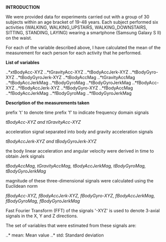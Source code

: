 **INTRODUCTION**

We were provided data for experiments  carried out with a group of 30 subjects within an age bracket of 19-48 years. Each subject performed six activities (WALKING, WALKING_UPSTAIRS, WALKING_DOWNSTAIRS, SITTING, STANDING, LAYING) wearing a smartphone (Samsung Galaxy S II) on the waist.

For each of the variable described above, I have calculated the mean of the measurement for each person for each activity that he performed.

**List of variables**

..*xtBodyAcc-XYZ
..*tGravityAcc-XYZ
..*tBodyAccJerk-XYZ
..*tBodyGyro-XYZ
..*tBodyGyroJerk-XYZ
..*tBodyAccMag
..*tGravityAccMag
..*tBodyAccJerkMag
..*tBodyGyroMag
..*tBodyGyroJerkMag
..*fBodyAcc-XYZ
..*fBodyAccJerk-XYZ
..*fBodyGyro-XYZ
..*fBodyAccMag
..*fBodyAccJerkMag
..*fBodyGyroMag
..*fBodyGyroJerkMag

**Description of the measurements taken**

prefix 't' to denote time 
prefix 'f' to indicate frequency domain signals

*tBodyAcc-XYZ and tGravityAcc-XYZ* 

acceleration signal separated into body and gravity acceleration signals

*tBodyAccJerk-XYZ and tBodyGyroJerk-XYZ*

the body linear acceleration and angular velocity were derived in time to obtain Jerk signals

*tBodyAccMag, tGravityAccMag, tBodyAccJerkMag, tBodyGyroMag, tBodyGyroJerkMag*

magnitude of these three-dimensional signals were calculated using the Euclidean norm 

*fBodyAcc-XYZ, fBodyAccJerk-XYZ, fBodyGyro-XYZ, fBodyAccJerkMag, fBodyGyroMag, fBodyGyroJerkMag* 

Fast Fourier Transform (FFT) of the signals
'-XYZ' is used to denote 3-axial signals in the X, Y and Z directions.

The set of variables that were estimated from these signals are: 

..* mean: Mean value
..* std:  Standard deviation


